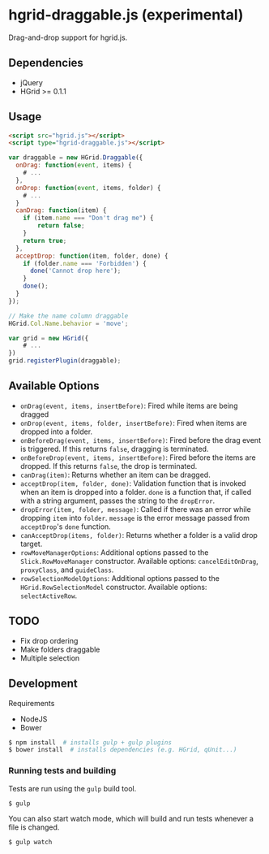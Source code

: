 # hgrid-draggable.js (experimental)

Drag-and-drop support for hgrid.js.

## Dependencies

- jQuery
- HGrid >= 0.1.1

## Usage

```html
<script src="hgrid.js"></script>
<script type="hgrid-draggable.js"></script>
```

```js
var draggable = new HGrid.Draggable({
  onDrag: function(event, items) {
    # ...
  },
  onDrop: function(event, items, folder) {
    # ...
  }
  canDrag: function(item) {
    if (item.name === "Don't drag me") {
        return false;
    }
    return true;
  },
  acceptDrop: function(item, folder, done) {
    if (folder.name === 'Forbidden') {
      done('Cannot drop here');
    }
    done();
  }
});

// Make the name column draggable
HGrid.Col.Name.behavior = 'move';

var grid = new HGrid({
    # ...
})
grid.registerPlugin(draggable);

```


## Available Options

- `onDrag(event, items, insertBefore)`: Fired while items are being dragged
- `onDrop(event, items, folder, insertBefore)`: Fired when items are dropped into a folder.
- `onBeforeDrag(event, items, insertBefore)`: Fired before the drag event is triggered. If this returns `false`, dragging is terminated.
- `onBeforeDrop(event, items, insertBefore)`: Fired before the items are dropped. If this returns `false`, the drop is terminated.
- `canDrag(item)`: Returns whether an item can be dragged.
- `acceptDrop(item, folder, done)`: Validation function that is invoked when an item is dropped into a folder. `done` is a function that, if called with a string argument, passes the string to the `dropError`.
- `dropError(item, folder, message)`: Called if there was an error while dropping `item` into `folder`. `message` is the error message passed from `acceptDrop`'s `done` function.
- `canAcceptDrop(items, folder)`: Returns whether a folder is a valid drop target.
- `rowMoveManagerOptions`: Additional options passed to the `Slick.RowMoveManager` constructor. Available options: ``cancelEditOnDrag``, ``proxyClass``, and ``guideClass``.
- `rowSelectionModelOptions`: Additional options passed to the `HGrid.RowSelectionModel` constructor. Available options: ``selectActiveRow``.


## TODO

- Fix drop ordering
- Make folders draggable
- Multiple selection


## Development

Requirements

- NodeJS
- Bower

```sh
$ npm install  # installs gulp + gulp plugins
$ bower install  # installs dependencies (e.g. HGrid, qUnit...)
```


### Running tests and building

Tests are run using the `gulp` build tool.

```sh
$ gulp
```

You can also start watch mode, which will build and run tests whenever a file is changed.

```sh
$ gulp watch
```


